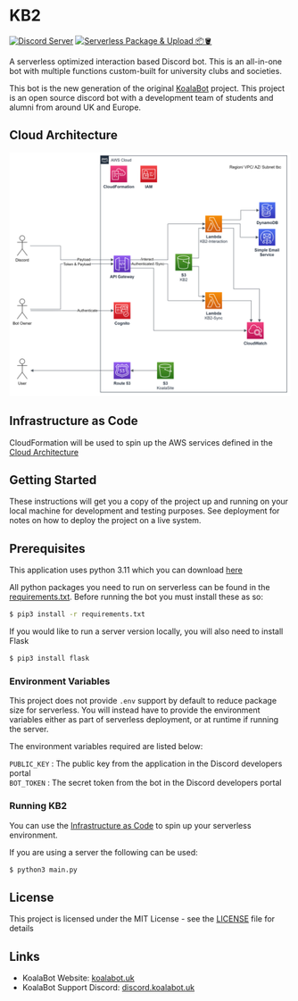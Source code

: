 # KB2
[![Discord Server](https://img.shields.io/discord/729325378681962576.svg?style=flat-square&logo=discord&logoColor=white&labelColor=697EC4&color=7289DA&label=%20)](https://discord.gg/5etEjVd)
[![Serverless Package & Upload 📦🪣](https://img.shields.io/github/actions/workflow/status/KoalaBotUK/KB2/serverless-package.yml?style=flat-square&logo=github&label=build)](https://github.com/KoalaBotUK/KB2/actions/workflows/serverless-package.yml)

A serverless optimized interaction based Discord bot. 
This is an all-in-one bot with multiple functions custom-built for university clubs and societies.

This bot is the new generation of the original [KoalaBot](https://koalabot.uk) project. This project is an open source discord bot with a development 
team of students and alumni from around UK and Europe.


## Cloud Architecture
![Cloud Architecture](docs/cloud_architecture.png)

## Infrastructure as Code
CloudFormation will be used to spin up the AWS services defined in the [Cloud Architecture](#cloud-architecture)




## Getting Started
These instructions will get you a copy of the project up and running on your local machine for development and testing purposes. See deployment for notes on how to deploy the project on a live system.

## Prerequisites
This application uses python 3.11 which you can download [here](https://www.python.org/downloads/)

All python packages you need to run on serverless can be found in the [requirements.txt](requirements.txt).
Before running the bot you must install these as so:

```bash
$ pip3 install -r requirements.txt
``` 

If you would like to run a server version locally, you will also need to install Flask
```bash
$ pip3 install flask
```

### Environment Variables
This project does not provide `.env` support by default to reduce package size for serverless. 
You will instead have to provide the environment variables either as part of serverless deployment, or at runtime if running the server.

The environment variables required are listed below:

`PUBLIC_KEY` : The public key from the application in the Discord developers portal<br>
`BOT_TOKEN` : The secret token from the bot in the Discord developers portal

### Running KB2
You can use the [Infrastructure as Code](#Infrastructure-as-Code) to spin up your serverless environment.

If you are using a server the following can be used:
```bash
$ python3 main.py
```

## License
This project is licensed under the MIT License - see the [LICENSE](LICENSE) file for details


## Links
* KoalaBot Website: [koalabot.uk](https://koalabot.uk)
* KoalaBot Support Discord: [discord.koalabot.uk](https://discord.koalabot.uk)
